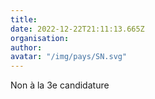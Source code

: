 ```yaml
---
title: 
date: 2022-12-22T21:11:13.665Z
organisation: 
author: 
avatar: "/img/pays/SN.svg"
---
```


Non à la 3e candidature 